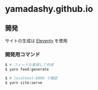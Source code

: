 # yamadashy.github.io

## 開発
サイトの生成は [Eleventy](https://www.11ty.dev/) を使用

### 開発用コマンド
```bash
$ # フィードを取得して作成
$ yarn feed:generate

$ # localhost:8080 で確認
$ yarn site:serve
```
